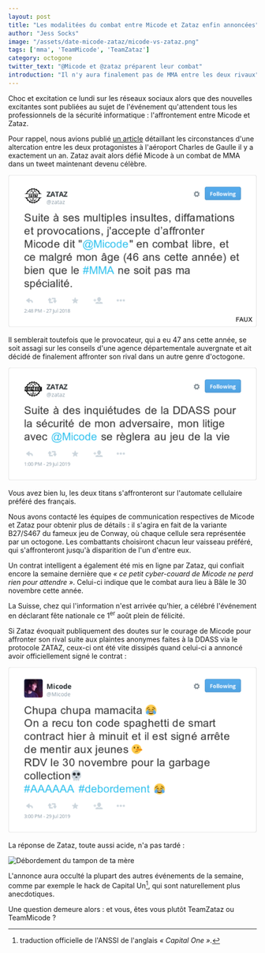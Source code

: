 ```yaml
---
layout: post
title: "Les modalitées du combat entre Micode et Zataz enfin annoncées"
author: "Jess Socks"
image: "/assets/date-micode-zataz/micode-vs-zataz.png"
tags: ['mma', 'TeamMicode', 'TeamZataz']
category: octogone
twitter_text: "@Micode et @zataz préparent leur combat"
introduction: "Il n'y aura finalement pas de MMA entre les deux rivaux"
---
```


Choc et excitation ce lundi sur les réseaux sociaux alors que des nouvelles
excitantes sont publiées au sujet de l'événement qu'attendent tous les
professionnels de la sécurité informatique : l'affrontement entre Micode et
Zataz.

Pour rappel, nous avions publié [un
article](https://infauxsec.github.io/baston/2018/08/02/altercation-cdg-micode-zataz.html) détaillant les circonstances d'une altercation entre les deux
protagonistes à l'aéroport Charles de Gaulle il y a exactement un an. Zataz
avait alors défié Micode à un combat de MMA dans un tweet maintenant devenu
célèbre.

![Zataz provoque Micode](/assets/altercation-micode-zataz/zataz-mma.png)

Il semblerait toutefois que le provocateur, qui a eu 47 ans cette année, se soit
assagi sur les conseils d'une agence départementale auvergnate et ait décidé de
finalement affronter son rival dans un autre genre d'octogone.

![Zataz craint la DDASS](/assets/date-micode-zataz/zataz-ddass.png)

Vous avez bien lu, les deux titans s'affronteront sur l'automate cellulaire
préféré des français.

Nous avons contacté les équipes de communication respectives de Micode et Zataz
pour obtenir plus de détails : il s'agira en fait de la variante B27/S467 du
fameux jeu de Conway, où chaque cellule sera représentée par un octogone. Les
combattants choisiront chacun leur vaisseau préféré, qui s'affronteront jusqu'à
disparition de l'un d'entre eux.

Un contrat intelligent a également été mis en ligne par Zataz, qui confiait
encore la semaine dernière que *« ce petit cyber-couard de Micode ne perd rien
pour attendre »*. Celui-ci indique que le combat aura lieu à Bâle le 30 novembre
cette année.

La Suisse, chez qui l'information n'est arrivée qu'hier, a célébré l'événement
en déclarant fête nationale ce 1<sup>er</sup> août plein de félicité.

Si Zataz évoquait publiquement des doutes sur le courage de Micode pour
affronter son rival suite aux plaintes anonymes faites à la DDASS via le
protocole ZATAZ, ceux-ci ont été vite dissipés quand celui-ci a annoncé avoir
officiellement signé le contrat :

![Pas si cyber-couard que ça](/assets/date-micode-zataz/j-ai-signe.png)

La réponse de Zataz, toute aussi acide, n'a pas tardé :

![Débordement du tampon de ta
mère](/assets/date-micode-zataz/ta-mere-deborde.png)

L'annonce aura occulté la plupart des autres événements de la semaine, comme
par exemple le hack de Capital Un[^1], qui sont naturellement plus anecdotiques.

Une question demeure alors : et vous, êtes vous plutôt TeamZataz ou TeamMicode ?

[^1]: traduction officielle de l'ANSSI de l'anglais *« Capital One »*.
